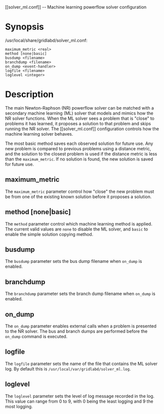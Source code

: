 [[solver_ml.conf]] -- Machine learning powerflow solver configuration

# Synopsis

/usr/local/share/gridlabd/solver_ml.conf:
~~~
maximum_metric <real>
method [none|basic]
busdump <filename>
branchdump <filename>
on_dump <event-handler>
logfile <filename>
loglevel <integer>
~~~

# Description

The main Newton-Raphson (NR) powerflow solver can be matched with a secondary machine learning (ML) solver that models and mimics how the NR solver functions.  When the ML solver sees a problem that is "close" to problems it has learned, it proposes a solution to that problem and skips running the NR solver. The [[solver_ml.conf]] configuration controls how the machine learning solver behaves.

The most basic method saves each observed solution for future use.  Any new problem is compared to previous problems using a distance metric, and the solution to the closest problem is used if the distance metric is less than the `maximum_metric`.  If no solution is found, the new solution is saved for future use.

## maximum_metric <real>

The `maximum_metric` parameter control how "close" the new problem must be from one of the existing known solution before it proposes a solution.

## method [none|basic]

The `method` parameter control which machine learning method is applied. The current valid values are `none` to disable the ML solver, and `basic` to enable the simple solution copying method.

## busdump <filename>

The `busdump` parameter sets the bus dump filename when `on_dump` is enabled.

## branchdump <filename>

The `branchdump` parameter sets the branch dump filename when `on_dump` is enabled.

## on_dump <event-handler>

The `on_dump` parameter enables external calls when a problem is presented to the NR solver.  The bus and branch dumps are performed before the `on_dump` command is executed.

## logfile <filename>

The `logfile` parameter sets the name of the file that contains the ML solver log.  By default this is `/usr/local/var/gridlabd/solver_ml.log`.

## loglevel <integer>

The `loglevel` parameter sets the level of log message recorded in the log.  This value can range from 0 to 9, with 0 being the least logging and 9 the most logging.
